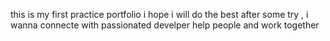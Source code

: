 this is my first practice portfolio i hope i will do the best after some try , i wanna connecte with passionated develper help people and work together 

